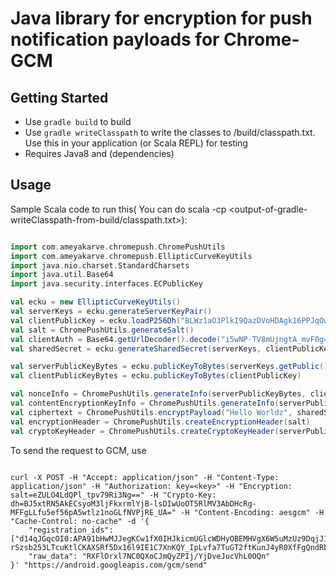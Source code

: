 # Java library for encryption for push notification payloads for Chrome-GCM

## Getting Started

- Use `gradle build` to build
- Use `gradle writeClasspath` to write the classes to <root>/build/classpath.txt. Use this in your application (or
Scala REPL) for testing
- Requires Java8 and (dependencies)

## Usage

Sample Scala code to run this( You can do scala -cp <output-of-gradle-writeClasspath-from-build/classpath.txt>):

```scala

import com.ameyakarve.chromepush.ChromePushUtils
import com.ameyakarve.chromepush.EllipticCurveKeyUtils
import java.nio.charset.StandardCharsets
import java.util.Base64
import java.security.interfaces.ECPublicKey

val ecku = new EllipticCurveKeyUtils()
val serverKeys = ecku.generateServerKeyPair()
val clientPublicKey = ecku.loadP256Dh("BLWz1aO3PlkI9QazDVoHDAgk16PPJqOwaVoPbmGAspkNrydlB6KGvixULOnJTMGbTFv8S915y0h1s6dTa0cxmTc=")
val salt = ChromePushUtils.generateSalt()
val clientAuth = Base64.getUrlDecoder().decode("i5wNP-TV8mUjngtA_mvF0g==")
val sharedSecret = ecku.generateSharedSecret(serverKeys, clientPublicKey)

val serverPublicKeyBytes = ecku.publicKeyToBytes(serverKeys.getPublic().asInstanceOf[ECPublicKey])
val clientPublicKeyBytes = ecku.publicKeyToBytes(clientPublicKey)

val nonceInfo = ChromePushUtils.generateInfo(serverPublicKeyBytes, clientPublicKeyBytes, "nonce".getBytes(StandardCharsets.UTF_8))
val contentEncryptionKeyInfo = ChromePushUtils.generateInfo(serverPublicKeyBytes, clientPublicKeyBytes, "aesgcm".getBytes(StandardCharsets.UTF_8))
val ciphertext = ChromePushUtils.encryptPayload("Hello Worldz", sharedSecret, salt, contentEncryptionKeyInfo, nonceInfo, clientAuth)
val encryptionHeader = ChromePushUtils.createEncryptionHeader(salt)
val cryptoKeyHeader = ChromePushUtils.createCryptoKeyHeader(serverPublicKeyBytes)

```

To send the request to GCM, use

```

curl -X POST -H "Accept: application/json" -H "Content-Type: application/json" -H "Authorization: key=<key>" -H "Encryption: salt=eZULO4LdQPl_tpv79Ri3Ng==" -H "Crypto-Key: dh=BJ5xtRN5AkECsyoM3ljFkxrmlYjB-lsDIwUoOT5RlMV3AbDHcRg-MFFgLLfu5ef56pA5wtlz1noGLfNVPjRE_UA=" -H "Content-Encoding: aesgcm" -H "Cache-Control: no-cache" -d '{
    "registration_ids": ["d14qJGqcOI0:APA91bHwMJJegKCw1fX0IHJkicmUGlcWDHyOBEMHVgX6W5uMzUz9DqjJ1YDtqJ-rSzsb253LTcuKtlCKAXSRf5Dx16l9IE1C7XnKQY_IpLvfa7TuGT2ftKunJ4yR0XfFgQndRbu2gawu"],
    "raw_data": "RXFlOrxl7NC0QXoCJmQyZPIj/YjDveJucVhL0OQn"
}' "https://android.googleapis.com/gcm/send"

```

